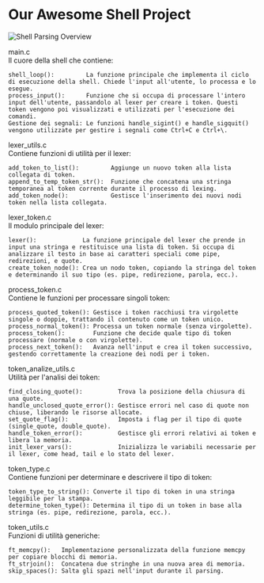 # Our Awesome Shell Project

![Shell Parsing Overview](https://i.ibb.co/DzCHpdY/tekkens.png)

main.c        
Il cuore della shell che contiene:

    shell_loop():         La funzione principale che implementa il ciclo di esecuzione della shell. Chiede l'input all'utente, lo processa e lo esegue.
    process_input():      Funzione che si occupa di processare l'intero input dell'utente, passandolo al lexer per creare i token. Questi token vengono poi visualizzati e utilizzati per l'esecuzione dei comandi.
    Gestione dei segnali: Le funzioni handle_sigint() e handle_sigquit() vengono utilizzate per gestire i segnali come Ctrl+C e Ctrl+\.

    
lexer_utils.c        
Contiene funzioni di utilità per il lexer:

    add_token_to_list():         Aggiunge un nuovo token alla lista collegata di token.
    append_to_temp_token_str():  Funzione che concatena una stringa temporanea al token corrente durante il processo di lexing.
    add_token_node():            Gestisce l'inserimento dei nuovi nodi token nella lista collegata.

    
lexer_token.c        
Il modulo principale del lexer:

    lexer():             La funzione principale del lexer che prende in input una stringa e restituisce una lista di token. Si occupa di analizzare il testo in base ai caratteri speciali come pipe, redirezioni, e quote.
    create_token_node(): Crea un nodo token, copiando la stringa del token e determinando il suo tipo (es. pipe, redirezione, parola, ecc.).

    
process_token.c        
Contiene le funzioni per processare singoli token:

    process_quoted_token(): Gestisce i token racchiusi tra virgolette singole o doppie, trattando il contenuto come un token unico.
    process_normal_token(): Processa un token normale (senza virgolette).
    process_token():        Funzione che decide quale tipo di token processare (normale o con virgolette).
    process_next_token():   Avanza nell'input e crea il token successivo, gestendo correttamente la creazione dei nodi per i token.

    
token_analize_utils.c        
Utilità per l'analisi dei token:

    find_closing_quote():          Trova la posizione della chiusura di una quote.
    handle_unclosed_quote_error(): Gestisce errori nel caso di quote non chiuse, liberando le risorse allocate.
    set_quote_flag():              Imposta i flag per il tipo di quote (single_quote, double_quote).
    handle_token_error():          Gestisce gli errori relativi ai token e libera la memoria.
    init_lexer_vars():             Inizializza le variabili necessarie per il lexer, come head, tail e lo stato del lexer.

    
token_type.c        
Contiene funzioni per determinare e descrivere il tipo di token:

    token_type_to_string(): Converte il tipo di token in una stringa leggibile per la stampa.
    determine_token_type(): Determina il tipo di un token in base alla stringa (es. pipe, redirezione, parola, ecc.).

    
token_utils.c        
Funzioni di utilità generiche:

    ft_memcpy():   Implementazione personalizzata della funzione memcpy per copiare blocchi di memoria.
    ft_strjoin():  Concatena due stringhe in una nuova area di memoria.
    skip_spaces(): Salta gli spazi nell'input durante il parsing.
